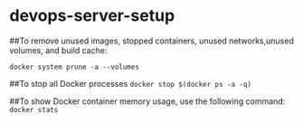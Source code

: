 # devops-server-setup


##To remove unused images, stopped containers, unused networks,unused volumes, and build cache:

`docker system prune -a --volumes`

##To stop all Docker processes 
`docker stop $(docker ps -a -q)`

##To show Docker container memory usage, use the following command:
`docker stats`
